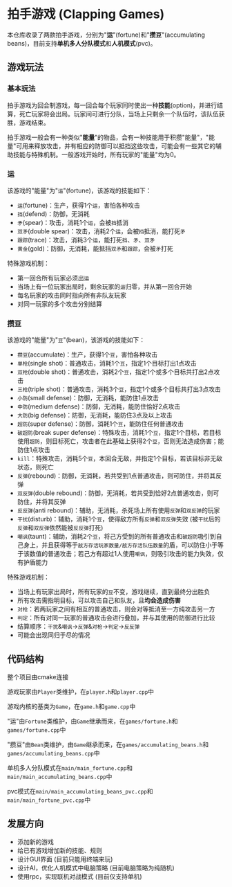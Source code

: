 # 拍手游戏 (Clapping Games)

本仓库收录了两款拍手游戏，分别为"__运__"(fortune)和"__攒豆__"(accumulating beans)，目前支持**单机多人分队模式**和**人机模式**(pvc)。

## 游戏玩法

### 基本玩法

拍手游戏为回合制游戏，每一回合每个玩家同时使出一种**技能**(option)，并进行结算，死亡玩家将会出局。玩家间可进行分队，当场上只剩余一个队伍时，该队伍获胜，游戏结束。

拍手游戏一般会有一种类似"__能量__"的物品，会有一种技能用于积攒"能量"，"能量"可用来释放攻击，并有相应的防御可以抵挡这些攻击，可能会有一些其它的辅助技能与特殊机制。一般游戏开始时，所有玩家的"能量"均为0。

### 运

该游戏的"能量"为"`运`"(fortune)，该游戏的技能如下：
- `运`(fortune)：生产，获得1个`运`，害怕各种攻击
- `挡`(defend)：防御，无消耗
- `矛`(spear)：攻击，消耗1个`运`，会被`挡`抵消
- `双矛`(double spear)：攻击，消耗2个`运`，会被`挡`抵消，能打死`矛`
- `跟踪`(trace)：攻击，消耗3个`运`，能打死`挡`、`矛`、`双矛`
- `黄金`(gold)：防御，无消耗，能抵挡`双矛`和`跟踪`，会被`矛`打死

特殊游戏机制：
- 第一回合所有玩家必须出`运`
- 当场上有一位玩家出局时，剩余玩家的`运`归零，并从第一回合开始
- 每名玩家的攻击同时指向所有非队友玩家
- 对同一玩家的多个攻击分别结算

### 攒豆

该游戏的"能量"为"`豆`"(bean)，该游戏的技能如下：
- `攒豆`(accumulate)：生产，获得1个`豆`，害怕各种攻击
- `单枪`(single shot)：普通攻击，消耗1个`豆`，指定1个目标打出1点攻击
- `双枪`(double shot)：普通攻击，消耗2个`豆`，指定1个或多个目标共打出2点攻击
- `三枪`(triple shot)：普通攻击，消耗3个`豆`，指定1个或多个目标共打出3点攻击
- `小防`(small defense)：防御，无消耗，能防住1点攻击
- `中防`(medium defense)：防御，无消耗，能防住恰好2点攻击
- `大防`(big defense)：防御，无消耗，能防住3点及以上攻击
- `超防`(super defense)：防御，消耗1个`豆`，能防住任何普通攻击
- `破超防`(break super defense)：特殊攻击，消耗1个`豆`，指定1个目标，若目标使用`超防`，则目标死亡，攻击者在此基础上获得2个`豆`，否则无法造成伤害；能防住1点攻击
- `kill`：特殊攻击，消耗5个`豆`，本回合无敌，并指定1个目标，若该目标非无敌状态，则死亡
- `反弹`(rebound)：防御，无消耗，若共受到1点普通攻击，则可防住，并将其反弹
- `双反弹`(double rebound)：防御，无消耗，若共受到恰好2点普通攻击，则可防住，并将其反弹
- `反反弹`(anti rebound)：辅助，无消耗，杀死场上所有使用`反弹`和`双反弹`的玩家
- `干扰`(disturb)：辅助，消耗1个`豆`，使得敌方所有`反弹`和`双反弹`失效 (被`干扰`后的`反弹`和`双反弹`依然能被`反反弹`打死)
- `嘲讽`(taunt)：辅助，消耗2个`豆`，将己方受到的所有普通攻击和`破超防`吸引到自己身上，并且获得等于`敌方存活玩家数量/敌方存活队伍数量`的盾，可以防住小于等于该数值的普通攻击；若己方有超过1人使用`嘲讽`，则吸引攻击的能力失效，仅有护盾能力

特殊游戏机制：
- 当场上有玩家出局时，所有玩家的`豆`不变，游戏继续，直到最终分出胜负
- 所有攻击需指明目标，可以攻击自己和队友，且**均会造成伤害**
- `对枪`：若两玩家之间有相互的普通攻击，则会对等抵消至一方纯攻击另一方
- `判定`：所有对同一玩家的普通攻击会进行叠加，并与其使用的防御进行比较
- 结算顺序：`干扰`&`嘲讽`->`反弹`&`对枪`->`判定`->`反反弹`
- 可能会出现同归于尽的情况

## 代码结构

整个项目由cmake连接

游戏玩家由`Player`类维护，在`player.h`和`player.cpp`中

游戏内核的基类为`Game`，在`game.h`和`game.cpp`中

"运"由`Fortune`类维护，由`Game`继承而来，在`games/fortune.h`和`games/fortune.cpp`中

"攒豆"由`Bean`类维护，由`Game`继承而来，在`games/accumulating_beans.h`和`games/accumulating_beans.cpp`中

单机多人分队模式在`main/main_fortune.cpp`和`main/main_accumulating_beans.cpp`中

pvc模式在`main/main_accumulating_beans_pvc.cpp`和 `main/main_fortune_pvc.cpp`中

## 发展方向

- 添加新的游戏
- 给已有游戏增加新的技能、规则
- 设计GUI界面 (目前只能用终端来玩)
- 设计AI，优化人机模式中电脑策略 (目前电脑策略为纯随机)
- 使用rpc，实现联机对战模式 (目前仅支持单机)
